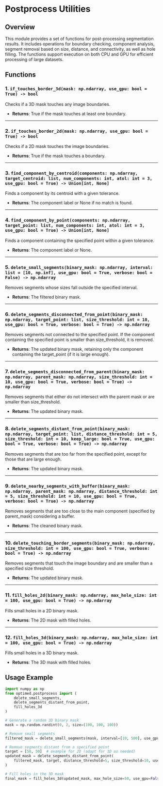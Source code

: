 # Postprocess Utilities

## Overview
This module provides a set of functions for post-processing segmentation results. It includes operations for boundary checking, component analysis, segment removal based on size, distance, and connectivity, as well as hole filling. The functions support execution on both CPU and GPU for efficient processing of large datasets.

## Functions

### 1. `if_touches_border_3d(mask: np.ndarray, use_gpu: bool = True) -> bool`
Checks if a 3D mask touches any image boundaries.
- **Returns**: True if the mask touches at least one boundary.

---

### 2. `if_touches_border_2d(mask: np.ndarray, use_gpu: bool = True) -> bool`
Checks if a 2D mask touches the image boundaries.
- **Returns**: True if the mask touches a boundary.

---

### 3. `find_component_by_centroid(components: np.ndarray, target_centroid: list, num_components: int, atol: int = 3, use_gpu: bool = True) -> Union[int, None]`
Finds a component by its centroid with a given tolerance.
- **Returns**: The component label or None if no match is found.

---

### 4. `find_component_by_point(components: np.ndarray, target_point: list, num_components: int, atol: int = 3, use_gpu: bool = True) -> Union[int, None]`
Finds a component containing the specified point within a given tolerance.
- **Returns**: The component label or None.

---

### 5. `delete_small_segments(binary_mask: np.ndarray, interval: list = [10, np.inf], use_gpu: bool = True, verbose: bool = False) -> np.ndarray`
Removes segments whose sizes fall outside the specified interval.
- **Returns**: The filtered binary mask.

---

### 6. `delete_segments_disconnected_from_point(binary_mask: np.ndarray, target_point: list, size_threshold: int = 10, use_gpu: bool = True, verbose: bool = True) -> np.ndarray`
Removes segments not connected to the specified point. If the component containing the specified point is smaller than size_threshold, it is removed.
- **Returns**: The updated binary mask, retaining only the component containing the target_point (if it is large enough).

---

### 7. `delete_segments_disconnected_from_parent(binary_mask: np.ndarray, parent_mask: np.ndarray, size_threshold: int = 10, use_gpu: bool = True, verbose: bool = True) -> np.ndarray`
Removes segments that either do not intersect with the parent mask or are smaller than size_threshold.
- **Returns**: The updated binary mask.

---

### 8. `delete_segments_distant_from_point(binary_mask: np.ndarray, target_point: list, distance_threshold: int = 5, size_threshold: int = 10, keep_large: bool = True, use_gpu: bool = True, verbose: bool = True) -> np.ndarray`
Removes segments that are too far from the specified point, except for those that are large enough.
- **Returns**: The updated binary mask.

---

### 9. `delete_nearby_segments_with_buffer(binary_mask: np.ndarray, parent_mask: np.ndarray, distance_threshold: int = 5, size_threshold: int = 10, use_gpu: bool = True, verbose: bool = True) -> np.ndarray`
Removes segments that are too close to the main component (specified by parent_mask) considering a buffer.
- **Returns**: The cleaned binary mask.

---

### 10. `delete_touching_border_segments(binary_mask: np.ndarray, size_threshold: int = 100, use_gpu: bool = True, verbose: bool = True) -> np.ndarray`
Removes segments that touch the image boundary and are smaller than a specified size threshold.
- **Returns**: The updated binary mask.

---

### 11. `fill_holes_2d(binary_mask: np.ndarray, max_hole_size: int = 100, use_gpu: bool = True) -> np.ndarray`
Fills small holes in a 2D binary mask.
- **Returns**: The 2D mask with filled holes.

---

### 12. `fill_holes_3d(binary_mask: np.ndarray, max_hole_size: int = 100, use_gpu: bool = True) -> np.ndarray`
Fills small holes in a 3D binary mask.
- **Returns**: The 3D mask with filled holes.

## Usage Example

```python
import numpy as np
from optimed.postprocess import (
    delete_small_segments,
    delete_segments_distant_from_point,
    fill_holes_3d
)

# Generate a random 3D binary mask
mask = np.random.randint(0, 2, size=(100, 100, 100))

# Remove small segments
filtered_mask = delete_small_segments(mask, interval=[10, 500], use_gpu=False, verbose=True)

# Remove segments distant from a specified point
target = [50, 50]  # example for 2D (adapt for 3D as needed)
updated_mask = delete_segments_distant_from_point(
    filtered_mask, target, distance_threshold=5, size_threshold=10, use_gpu=False, verbose=True
)

# Fill holes in the 3D mask
final_mask = fill_holes_3d(updated_mask, max_hole_size=50, use_gpu=False)
```
